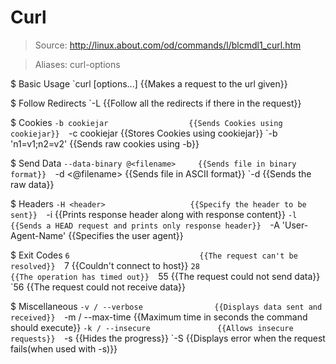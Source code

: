 # Curl

> Source: http://linux.about.com/od/commands/l/blcmdl1_curl.htm

> Aliases: curl-options

$ Basic Usage
    `curl [options...] <url>       {{Makes a request to the url given}} 

$ Follow Redirects
    `-L                            {{Follow all the redirects if there in the request}} 

$ Cookies
    `-b cookiejar                  {{Sends Cookies using cookiejar}} 
    `-c cookiejar                  {{Stores Cookies using cookiejar}} 
    `-b 'n1=v1;n2=v2'              {{Sends raw cookies using -b}} 

$ Send Data
    `--data-binary @<filename>     {{Sends file in binary format}} 
    `-d <@filename>                {{Sends file in ASCII format}} 
    `-d <data>                     {{Sends the raw data}} 

$ Headers
    `-H <header>                   {{Specify the header to be sent}} 
    `-i                            {{Prints response header along with response content}} 
    `-l                            {{Sends a HEAD request and prints only response header}} 
    `-A 'User-Agent-Name'          {{Specifies the user agent}} 

$ Exit Codes
    `6                             {{The request can't be resolved}} 
    `7                             {{Couldn't connect to host}} 
    `28                            {{The operation has timed out}} 
    `55                            {{The request could not send data}} 
    `56                            {{The request could not receive data}} 

$ Miscellaneous
    `-v / --verbose                {{Displays data sent and received}} 
    `-m / --max-time               {{Maximum time in seconds the command should execute}} 
    `-k / --insecure               {{Allows insecure requests}} 
    `-s                            {{Hides the progress}} 
    `-S                            {{Displays error when the request fails(when used with -s)}} 


